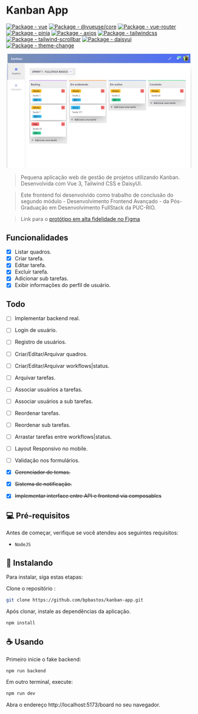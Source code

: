 # Kanban App 

[![Package - vue](https://img.shields.io/github/package-json/dependency-version/bpbastos/kanban-app/vue?color=green)](https://www.npmjs.com/package/vue)
[![Package - @vueuse/core](https://img.shields.io/github/package-json/dependency-version/bpbastos/kanban-app/@vueuse/core?color=green)](https://www.npmjs.com/package/@vueuse/core)
[![Package - vue-router](https://img.shields.io/github/package-json/dependency-version/bpbastos/kanban-app/vue-router?color=green)](https://www.npmjs.com/package/vue-router)
[![Package - pinia](https://img.shields.io/github/package-json/dependency-version/bpbastos/kanban-app/pinia?color=yellow)](https://www.npmjs.com/package/pinia)
[![Package - axios](https://img.shields.io/github/package-json/dependency-version/bpbastos/kanban-app/axios?color=red)](https://www.npmjs.com/package/axios)
[![Package - tailwindcss](https://img.shields.io/github/package-json/dependency-version/bpbastos/kanban-app/dev/tailwindcss?color=blue)](https://www.npmjs.com/package/tailwindcss)
[![Package - tailwind-scrollbar](https://img.shields.io/github/package-json/dependency-version/bpbastos/kanban-app/dev/tailwind-scrollbar?color=blue)](https://www.npmjs.com/package/tailwind-scrollbar)
[![Package - daisyui](https://img.shields.io/github/package-json/dependency-version/bpbastos/kanban-app/dev/daisyui?color=purple)](https://www.npmjs.com/package/daisyui)
[![Package - theme-change](https://img.shields.io/github/package-json/dependency-version/bpbastos/kanban-app/theme-change?color=orange)](https://www.npmjs.com/package/theme-change)

<img src="screenshot/board.jpg" alt="Tela principal">

> Pequena aplicação web de gestão de projetos utilizando Kanban. Desenvolvida com Vue 3, Tailwind CSS e DaisyUI. 

> Este frontend foi desenvolvido como trabalho de conclusão do segundo módulo - Desenvolvimento Frontend Avançado - da Pós-Graduação em Desenvolvimento FullStack da PUC-RIO. 

> Link para o [protótipo em alta fidelidade no Figma](https://www.figma.com/file/H1MaexkrCc6AknLQi43HqE/Kanban-App?type=design&node-id=0%3A1&mode=design&t=wljF02F4Yds8ZjUA-1)

## Funcionalidades

- [x] Listar quadros.
- [x] Criar tarefa.
- [x] Editar tarefa.
- [x] Excluir tarefa.
- [x] Adicionar sub tarefas.
- [x] Exibir informações do perfil de usuário.

## Todo
- [ ] Implementar backend real.
- [ ] Login de usuário.
- [ ] Registro de usuários.
- [ ] Criar/Editar/Arquivar quadros.
- [ ] Criar/Editar/Arquivar workflows|status.
- [ ] Arquivar tarefas.
- [ ] Associar usuários a tarefas.
- [ ] Associar usuários a sub tarefas.
- [ ] Reordenar tarefas.
- [ ] Reordenar sub tarefas.
- [ ] Arrastar tarefas entre workflows|status.
- [ ] Layout Responsivo no mobile.
- [ ] Validação nos formulários.
- [x] ~~Gerenciador de temas.~~
- [x] ~~Sistema de notificação.~~
- [x] ~~Implementar interface entre API e frontend via composables~~


## 💻 Pré-requisitos

Antes de começar, verifique se você atendeu aos seguintes requisitos:
<!---Estes são apenas requisitos de exemplo. Adicionar, duplicar ou remover conforme necessário--->
* `NodeJS`

## 🚀 Instalando

Para instalar, siga estas etapas:

Clone o repositório :
```sh
git clone https://github.com/bpbastos/kanban-app.git
```

Após clonar, instale as dependências da aplicação.

```sh
npm install
```

## ☕ Usando

Primeiro inicie o fake backend:

```sh
npm run backend
```

Em outro terminal, execute:
```sh
npm run dev
```

Abra o endereço http://localhost:5173/board no seu navegador.
